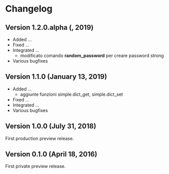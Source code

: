 # Changelog

## Version 1.2.0.alpha (, 2019)

* Added ...
* Fixed ...
* Integrated ...
    * modificato comando **random_password** per creare password strong
* Various bugfixes

## Version 1.1.0 (January 13, 2019)

* Added ...
    * aggiunte funzioni simple.dict_get, simple.dict_set
* Fixed ...
* Integrated ...
* Various bugfixes

## Version 1.0.0 (July 31, 2018)

First production preview release.

## Version 0.1.0 (April 18, 2016)

First private preview release.